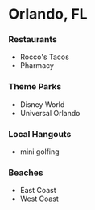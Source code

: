 # Orlando, FL

### Restaurants
- Rocco's Tacos
- Pharmacy

### Theme Parks
- Disney World
- Universal Orlando

### Local Hangouts
- mini golfing

### Beaches
- East Coast
- West Coast
